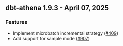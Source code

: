 ## dbt-athena 1.9.3 - April 07, 2025

### Features

- Implement microbatch incremental strategy ([#409](https://github.com/dbt-labs/dbt-adapters/issues/409))
- Add support for sample mode ([#907](https://github.com/dbt-labs/dbt-adapters/issues/907))
